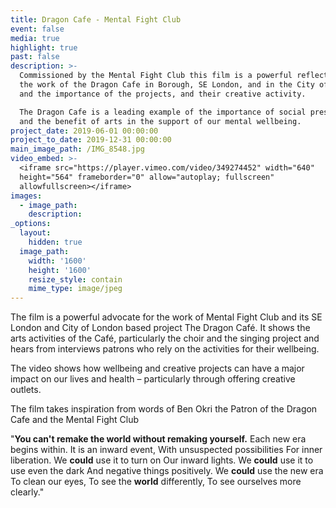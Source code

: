 ```yaml
---
title: Dragon Cafe - Mental Fight Club
event: false
media: true
highlight: true
past: false
description: >-
  Commissioned by the Mental Fight Club this film is a powerful reflection of
  the work of the Dragon Cafe in Borough, SE London, and in the City of London,
  and the importance of the projects, and their creative activity.

  The Dragon Cafe is a leading example of the importance of social prescribing
  and the benefit of arts in the support of our mental wellbeing.
project_date: 2019-06-01 00:00:00
project_to_date: 2019-12-31 00:00:00
main_image_path: /IMG_8548.jpg
video_embed: >-
  <iframe src="https://player.vimeo.com/video/349274452" width="640"
  height="564" frameborder="0" allow="autoplay; fullscreen"
  allowfullscreen></iframe>
images:
  - image_path:
    description:
_options:
  layout:
    hidden: true
  image_path:
    width: '1600'
    height: '1600'
    resize_style: contain
    mime_type: image/jpeg
---
```


The film is a powerful advocate for the work of Mental Fight Club and its SE London and City of London based project The Dragon Caf&eacute;. It shows the arts activities of the Caf&eacute;, particularly the choir and the singing project and hears from interviews patrons who rely on the activities for their wellbeing.&nbsp;

The video shows how wellbeing and creative projects can have a major impact on our lives and health – particularly through offering creative outlets.

The film takes inspiration from words of Ben Okri the Patron of the Dragon Cafe and the Mental Fight Club

"**You can't remake the world without remaking yourself.** Each new era begins within. It is an inward event, With unsuspected possibilities For inner liberation. We&nbsp;**could**&nbsp;use it to turn on Our inward lights. We&nbsp;**could**&nbsp;use it to use even the dark And negative things positively. We&nbsp;**could**&nbsp;use the new era To clean our eyes, To see the&nbsp;**world**&nbsp;differently, To see ourselves more clearly."

&nbsp;